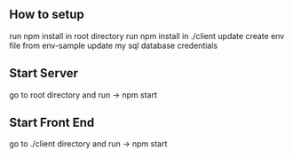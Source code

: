 ## How to setup

run npm install in root directory
run npm install in ./client
update create env file from env-sample
update my sql database credentials

## Start Server

go to root directory and run -> npm start

## Start Front End

go to ./client directory and run -> npm start
